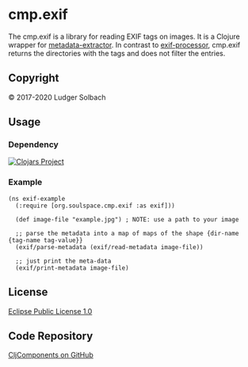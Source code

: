 cmp.exif
========
The cmp.exif is a library for reading EXIF tags on images. It is a Clojure wrapper for [metadata-extractor](https://github.com/drewnoakes/metadata-extractor).
In contrast to [exif-processor](https://github.com/joshuamiller/exif-processor), cmp.exif returns the directories with the tags and does not filter the entries.


Copyright
---------
© 2017-2020 Ludger Solbach

Usage
-----
### Dependency

[![Clojars Project](https://img.shields.io/clojars/v/org.soulspace.clj/cmp.exif.svg)](https://clojars.org/org.soulspace.clj/cmp.exif)

### Example

```
(ns exif-example
  (:require [org.soulspace.cmp.exif :as exif]))
  
  (def image-file "example.jpg") ; NOTE: use a path to your image

  ;; parse the metadata into a map of maps of the shape {dir-name {tag-name tag-value}}
  (exif/parse-metadata (exif/read-metadata image-file))

  ;; just print the meta-data
  (exif/print-metadata image-file)
```

License
-------
[Eclipse Public License 1.0](http://www.eclipse.org/legal/epl-v10.html)

Code Repository
---------------
[CljComponents on GitHub](https://github.com/soulspace-org/cmp.exif)
